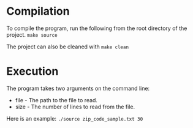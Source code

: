 # Compilation
To compile the program, run the following from the root directory of the project. `make source`

The project can also be cleaned with `make clean`

# Execution

The program takes two arguments on the command line:
* file - The path to the file to read.
* size - The number of lines to read from the file.

Here is an example: `./source zip_code_sample.txt 30`